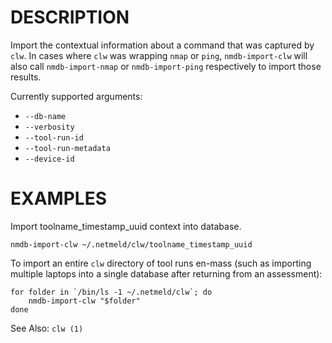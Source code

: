 DESCRIPTION
===========

Import the contextual information about a command that was captured by `clw`.
In cases where `clw` was wrapping `nmap` or `ping`,
`nmdb-import-clw` will also call `nmdb-import-nmap` or `nmdb-import-ping`
respectively to import those results.


Currently supported arguments:
+ `--db-name` 
+ `--verbosity` 
+ `--tool-run-id` 
+ `--tool-run-metadata` 
+ `--device-id` 

EXAMPLES
========
Import toolname_timestamp_uuid context into database.
```
nmdb-import-clw ~/.netmeld/clw/toolname_timestamp_uuid
```

To import an entire `clw` directory of tool runs en-mass (such as importing
multiple laptops into a single database after returning from an assessment):
```
for folder in `/bin/ls -1 ~/.netmeld/clw`; do
    nmdb-import-clw "$folder"
done
```

See Also: `clw (1)`
